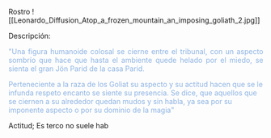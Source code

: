 Rostro
	![[Leonardo_Diffusion_Atop_a_frozen_mountain_an_imposing_goliath_2.jpg]]


Descripción:
<p align="justify"><font color="#8db3e2">"Una figura humanoide colosal se cierne entre el tribunal, con un aspecto sombrío que hace que hasta el ambiente quede helado por el miedo, se sienta el gran Jön Parid de la casa Parid.</font>

<font color="#8db3e2">Perteneciente a la raza de los Goliat su aspecto y su actitud hacen que se le infunda respeto encanto se siente su presencia. Se dice, que aquellos que se ciernen a su alrededor quedan mudos y sin habla, ya sea por su imponente aspecto o por su dominio de la magia"</font></p>

Actitud;
	Es terco no suele hab